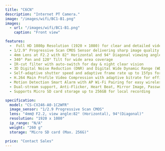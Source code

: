```yaml
---
title: "C6CN"
description: "Internet PT Camera."
image: "/images/wifi/BC1-B1.png"
images:
  - url: "/images/wifi/BC1-B1.png"
    caption: "Front view"

features:
  -  Full HD 1080p Resolution (1920 × 1080) for clear and detailed video  
  - 1/2.9" Progressive Scan CMOS Sensor delivering sharp image quality  
  - 4mm Lens at F2.2 with 82° Horizontal and 94° Diagonal viewing angles  
  - 340° Pan and 120° Tilt for wide area coverage  
  - IR-cut filter with auto-switch for day & night clear vision  
  - 3D Digital Noise Reduction (DNR) and Digital Wide Dynamic Range (WDR) for improved image clarity in challenging lighting  
  - Self-adaptive shutter speed and adaptive frame rate up to 15fps for smooth video transmission  
  - H.264 Main Profile Video Compression with adaptive bitrate for efficient streaming and storage  
  - Motion Detection Smart Alarm with AP Wi-Fi Pairing for easy wireless setup  
  - Dual-stream support, Anti-Flicker, Heart Beat, Mirror Image, Password Protection, and Watermark features for enhanced security and usability  
  - Supports Micro SD card storage up to 256GB for local recording  

specification:
  model: "CS-CV246-A0-1C2WFR"
  image_sensor: "1/2.9 Progressive Scan CMOS"
  lens: "4mm@ F2.2, view angle:82° (Horizontal), 94°(Diagonal)"
  resolution: "1920 x 1080"
  ip_range: "N/A"
  weight: "260 g"
  storage: "Micro SD card (Max. 256G)"

price: "Contact Sales"
---
```

